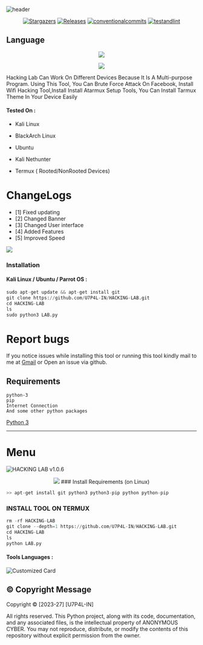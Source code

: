 ![header](https://capsule-render.vercel.app/api?type=waving&color=auto&height=300&section=header&text=HACKING%20LAB&fontSize=90&animation=fadeIn&fontAlignY=38&desc=FB%20ID%20HACKING%20LAB%20PYTHON%20TOOLS%20BY%20U7P4L&descAlignY=51&descAlign=62)

</p>
   <p align="center">
      <a href="https://github.com/U7P4L-IN/HACKING-LAB/stargazers">
      <img alt="Stargazers" src="https://img.shields.io/github/stars/U7P4L-IN/HACKING-LAB?style=for-the-badge&logo=github&color=f4dbd6&logoColor=D9E0EE&labelColor=302D41"></a>
      <a href="https://github.com/U7P4L-IN/HACKING-LAB/releases/latest">
      <img alt="Releases" src="https://img.shields.io/github/release/U7P4L-IN/HACKING-LAB?style=for-the-badge&logo=semantic-release&color=f5bde6&logoColor=D9E0EE&labelColor=302D41"/></a>
      <a href="https://www.conventionalcommits.org/en/v1.0.0/">
      <img alt="conventionalcommits" src="https://img.shields.io/badge/Conventional%20Commits-1.0.0-%23FE5196?style=for-the-badge&logo=conventionalcommits&color=ee99a0&logoColor=D9E0EE&labelColor=302D41"></a>
      <a href="https://github.com/U7P4L-IN/HACKING-LAB/actions/workflows/github-action.yml">
      <img alt="testandlint" src="https://img.shields.io/github/actions/workflow/status/vn7n24fzkq/github-profile-summary-cards/test-and-lint.yml?branch=main&label=Test%20and%20Lint&style=for-the-badge&color=a6da95"></a>
   </p>

## Language</br>

 <p align="center"><img src="https://img.shields.io/badge/Python-FFDD00?style=for-the-badge&logo=python&logoColor=blue"/>


<p align="center"><img src="https://github.com/U7P4L-IN/HACKING-LAB/blob/master/image/ScreenShot_20231021215213.png">

<p align="center">

Hacking Lab Can Work On Different Devices Because It Is A Multi-purpose Program. Using This Tool, You Can Brute Force Attack On Facebook, Install Wifi Hacking Tool,Install Install Atarmux Setup Tools, You Can Install Tarmux Theme In Your Device Easily

</p>


#### Tested On  :

* Kali Linux

* BlackArch Linux

* Ubuntu

* Kali Nethunter

* Termux ( Rooted/NonRooted Devices)

# ChangeLogs
- [1] Fixed updating
- [2] Changed Banner
- [3] Changed User interface
- [4] Added Features
- [5] Improved Speed

<img src="https://github.com/U7P4L-IN/U7P4L-IN/blob/master/Warning.gif" float="center">

### Installation
#### Kali Linux / Ubuntu / Parrot OS :
```python
sudo apt-get update && apt-get install git
git clone https://github.com/U7P4L-IN/HACKING-LAB.git
cd HACKING-LAB
ls
sudo python3 LAB.py
```

# Report bugs
If you notice issues while installing this tool or running this tool kindly mail to me at <a href="mailto: AnonyminHack5@protonmail.com">Gmail</a> or Open an issue via github.

## Requirements 
```
python-3
pip
Internet Connection
And some other python packages
``` 
[Python 3](https://www.python.org/downloads/)

<hr>

# Menu
<img src="https://github.com/U7P4L-IN/HACKING-LAB/blob/master/image/ScreenShot_20231021215025.png" alt="HACKING LAB v1.0.6" float="center"/>
<p align="center"><img src="https://github.com/U7P4L-IN/HACKING-LAB/blob/master/image/Screenshot_20231022-125501.png">
### Install Requirements (on Linux)

```python
>> apt-get install git python3 python3-pip python python-pip
```

### INSTALL TOOL ON TERMUX
```python
rm -rf HACKING-LAB
git clone --depth=1 https://github.com/U7P4L-IN/HACKING-LAB.git
cd HACKING-LAB
ls
python LAB.py
```

#### Tools Languages :

![Customized Card](https://github-readme-stats.vercel.app/api/pin?username=U7P4L-IN&repo=HACKING-LAB&title_color=fff&icon_color=f9f9f9&text_color=9f9f9f&bg_color=151515)

## ©️ Copyright Message
Copyright © [2023-27] [U7P4L-IN]

All rights reserved. This Python project, along with its code, documentation, and any associated files, is the intellectual property of ANONYMOUS CYBER. You may not reproduce, distribute, or modify the contents of this repository without explicit permission from the owner.
